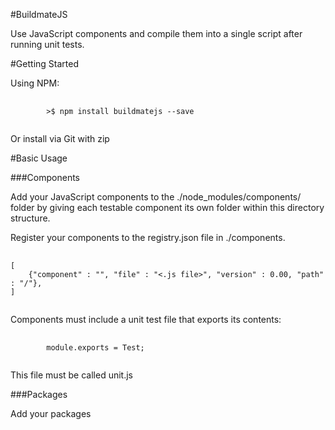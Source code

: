 #BuildmateJS

Use JavaScript components and compile them into a single script after running unit tests. 

#Getting Started

Using NPM:

<pre>
	<code>
		>$ npm install buildmatejs --save
	</code>
</pre>

Or install via Git with zip

#Basic Usage

###Components

Add your JavaScript components to the ./node_modules/components/ folder by giving each testable component its own folder within this directory structure. 

Register your components to the registry.json file in ./components. 

<pre>
	<code>
[
	{"component" : "<component name>", "file" : "<.js file>", "version" : 0.00, "path" : "/<folder>"},
]
	</code>
</pre>

Components must include a unit test file that exports its contents:

<pre>
	<code>
		module.exports = Test;
	</code>
</pre>

This file must be called unit.js

###Packages

Add your packages

